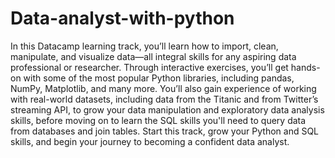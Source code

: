 # Data-analyst-with-python
In this Datacamp learning track, you’ll learn how to import, clean, manipulate, and visualize data—all integral skills for any aspiring data professional or researcher. Through interactive exercises, you’ll get hands-on with some of the most popular Python libraries, including pandas, NumPy, Matplotlib, and many more. You’ll also gain experience of working with real-world datasets, including data from the Titanic and from Twitter’s streaming API, to grow your data manipulation and exploratory data analysis skills, before moving on to learn the SQL skills you'll need to query data from databases and join tables. Start this track, grow your Python and SQL skills, and begin your journey to becoming a confident data analyst.
